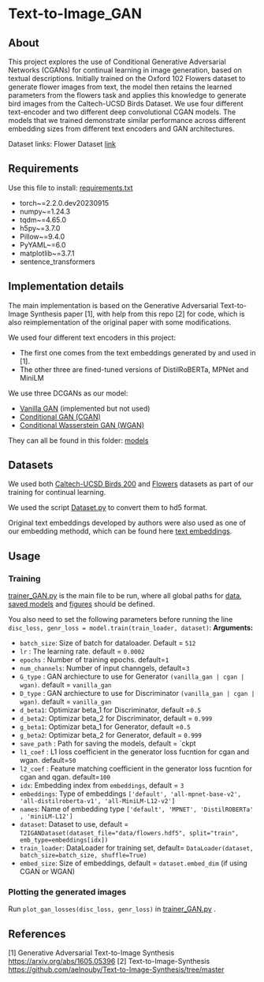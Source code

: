 # Text-to-Image_GAN

## About

This project explores the use of Conditional Generative Adversarial Networks (CGANs) for continual learning in image generation, based on textual descriptions. Initially trained on the Oxford 102 Flowers dataset to generate flower images from text, the model then retains the learned parameters from the flowers task and applies this knowledge to generate bird images from the Caltech-UCSD Birds Dataset. We use four different text-encoder and two different deep convolutional CGAN models. The models that we trained demonstrate similar performance across different embedding sizes from different text encoders and GAN architectures.

Dataset links:
Flower Dataset [link](https://drive.google.com/file/d/1tEqNkn1-fsGp4lV8QcbtRVowmDSsW-1x/view?usp=sharing)

## Requirements

Use this file to install:  [requirements.txt](requirements.txt)
- torch~=2.2.0.dev20230915
- numpy~=1.24.3
- tqdm~=4.65.0
- h5py~=3.7.0
- Pillow~=9.4.0
- PyYAML~=6.0
- matplotlib~=3.7.1 
- sentence_transformers

## Implementation details

The main implementation is based on the Generative Adversarial Text-to-Image Synthesis paper [1], with help from this repo [2] for code, which is also reimplementation of the original paper with some modifications. 

We used four different text encoders in this project: 
- The first one comes from the text embeddings generated by and used in [1].
- The other three are fined-tuned versions of DistilRoBERTa, MPNet and MiniLM

We use three DCGANs as our model:
- [Vanilla GAN](models/vanilla_gan.py) (implemented but not used)
- [Conditional GAN (CGAN)](models/cgan.py)
- [Conditional Wasserstein GAN (WGAN)](models/classwgan.py)

They can all be found in this folder: [models](models)

## Datasets

We used both [Caltech-UCSD Birds 200](http://www.vision.caltech.edu/visipedia/CUB-200.html) and [Flowers](http://www.robots.ox.ac.uk/~vgg/data/flowers/102/) datasets as part of our training for continual learning. 

We used the script [Dataset.py](Dataset.py) to convert them to hd5 format. 

Original text embeddings developed by authors were also used as one of our embedding methodd, which can be found here [text embeddings](https://github.com/reedscot/icml2016).
 
## Usage
### Training

[trainer_GAN.py](trainer_GAN.py) is the main file to be run, where all global paths for [data](data), [saved models](ckpt) and [figures](fig) should be defined.

You also need to set the following parameters before running the line `disc_loss, genr_loss = model.train(train_loader, dataset)`:
**Arguments:**
- `batch_size`: Size of batch for dataloader. Default = `512`
- `lr` : The learning rate. default = `0.0002`
- `epochs` : Number of training epochs. default=`1`
- `num_channels`: Number of input channgels, default=`3`
- `G_type` : GAN archiecture to use for Generator `(vanilla_gan | cgan | wgan)`. default = `vanilla_gan` 
- `D_type` : GAN archiecture to use for Discriminator `(vanilla_gan | cgan | wgan)`. default = `vanilla_gan` 
- `d_beta1`: Optimizar beta_1 for Discriminator, default =`0.5`
- `d_beta2`: Optimizar beta_2 for Discriminator, default = `0.999`
- `g_beta1`: Optimizar beta_1 for Generator, default =`0.5`
- `g_beta2`: Optimizar beta_2 for Generator, default = `0.999`
- `save_path` : Path for saving the models, default = `ckpt
- `l1_coef` : L1 loss coefficient in the generator loss fucntion for cgan and wgan. default=`50`
- `l2_coef` : Feature matching coefficient in the generator loss fucntion for cgan and qgan. default=`100`
- `idx`: Embedding index  from `embeddings`, default = `3`
- `embeddings`: Type of embeddings `['default', 'all-mpnet-base-v2', 'all-distilroberta-v1', 'all-MiniLM-L12-v2']`
- `names`: Name of embedding type `['default', 'MPNET', 'DistilROBERTa' , 'miniLM-L12']`
- `dataset`: Dataset to use, default = `T2IGANDataset(dataset_file="data/flowers.hdf5", split="train", emb_type=embeddings[idx])`
- `train_loader`: DataLoader for training set, default= `DataLoader(dataset, batch_size=batch_size, shuffle=True)`
- `embed_size`: Size of embeddings, default = `dataset.embed_dim`  (if using CGAN or WGAN)

### Plotting the generated images

Run `plot_gan_losses(disc_loss, genr_loss)` in [trainer_GAN.py](trainer_GAN.py) . 

## References
[1]  Generative Adversarial Text-to-Image Synthesis https://arxiv.org/abs/1605.05396 
[2]  Text-to-Image-Synthesis https://github.com/aelnouby/Text-to-Image-Synthesis/tree/master
